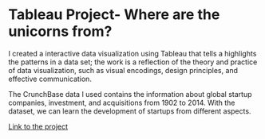 # Tableau Project- Where are the unicorns from?

I created a interactive data visualization using Tableau that tells a highlights the patterns in a data set; the work is a reflection of the theory and practice of data visualization, such as visual encodings, design principles, and effective communication.

The CrunchBase data I used contains the information about global startup companies, investment, and acquisitions from 1902 to 2014. 
With the dataset, we can learn the development of startups from different aspects.

[Link to the project](https://public.tableau.com/views/Wherearetheunicornsfrom/Story1?:embed=y&:display_count=yes&publish=yes)
